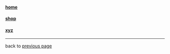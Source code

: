 <link href="../css/dark_theme.css" rel="stylesheet" />

#### [home](./home.md)  
#### [shop](./workshop.md)  
#### [xyz](https://github.com/ddaaggeett/xyz)  
___

back to [previous page](../../README.md)
